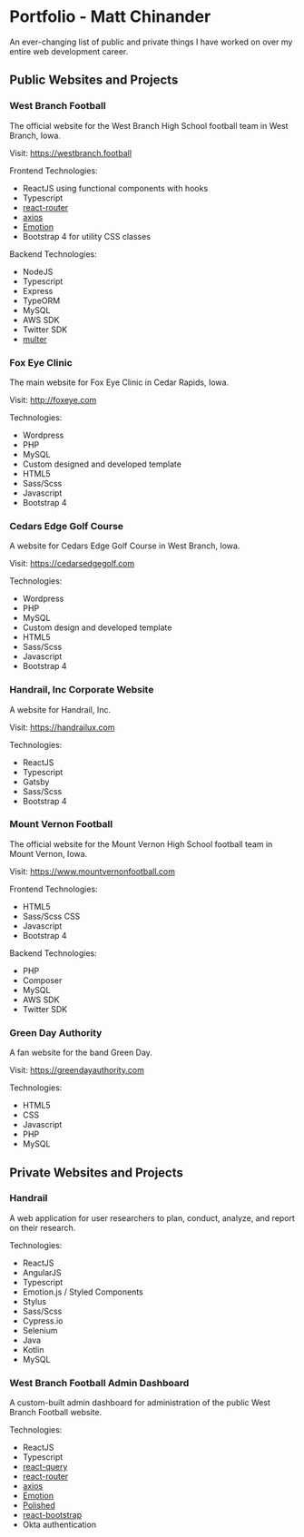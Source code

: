 # Portfolio - Matt Chinander

An ever-changing list of public and private things I have worked on over my entire web development career.

## Public Websites and Projects

### West Branch Football
The official website for the West Branch High School football team in West Branch, Iowa.

Visit: https://westbranch.football

Frontend Technologies:
* ReactJS using functional components with hooks
* Typescript
* [react-router](https://reactrouter.com)
* [axios](https://github.com/axios/axios)
* [Emotion](https://emotion.sh/docs/introduction)
* Bootstrap 4 for utility CSS classes

Backend Technologies:
* NodeJS
* Typescript
* Express
* TypeORM
* MySQL
* AWS SDK
* Twitter SDK
* [multer](https://github.com/expressjs/multer#readme)

### Fox Eye Clinic
The main website for Fox Eye Clinic in Cedar Rapids, Iowa.

Visit: http://foxeye.com

Technologies:
* Wordpress
* PHP
* MySQL
* Custom designed and developed template
* HTML5
* Sass/Scss
* Javascript
* Bootstrap 4

### Cedars Edge Golf Course
A website for Cedars Edge Golf Course in West Branch, Iowa.

Visit: https://cedarsedgegolf.com

Technologies:
* Wordpress
* PHP
* MySQL
* Custom design and developed template
* HTML5
* Sass/Scss
* Javascript
* Bootstrap 4

### Handrail, Inc Corporate Website
A website for Handrail, Inc.

Visit: https://handrailux.com

Technologies:
* ReactJS
* Typescript
* Gatsby
* Sass/Scss
* Bootstrap 4

### Mount Vernon Football
The official website for the Mount Vernon High School football team in Mount Vernon, Iowa.

Visit: https://www.mountvernonfootball.com

Frontend Technologies:
* HTML5
* Sass/Scss CSS
* Javascript
* Bootstrap 4

Backend Technologies:
* PHP
* Composer
* MySQL
* AWS SDK
* Twitter SDK

### Green Day Authority
A fan website for the band Green Day.

Visit: https://greendayauthority.com

Technologies:
* HTML5
* CSS
* Javascript
* PHP
* MySQL

## Private Websites and Projects

### Handrail
A web application for user researchers to plan, conduct, analyze, and report on their research.

Technologies:
* ReactJS
* AngularJS
* Typescript
* Emotion.js / Styled Components
* Stylus
* Sass/Scss
* Cypress.io
* Selenium
* Java
* Kotlin
* MySQL

### West Branch Football Admin Dashboard
A custom-built admin dashboard for administration of the public West Branch Football website.

Technologies:
* ReactJS
* Typescript
* [react-query](https://react-query.tanstack.com)
* [react-router](https://reactrouter.com)
* [axios](https://github.com/axios/axios)
* [Emotion](https://emotion.sh/docs/introduction)
* [Polished](https://polished.js.org)
* [react-bootstrap](https://react-bootstrap.github.io)
* Okta authentication

